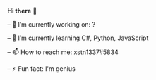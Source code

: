 **Hi there** 👋

– 🔭 I’m currently working on: ?

– 🌱 I’m currently learning C#, Python, JavaScript

– 📫 How to reach me: xstn1337#5834

– ⚡ Fun fact: I'm genius
